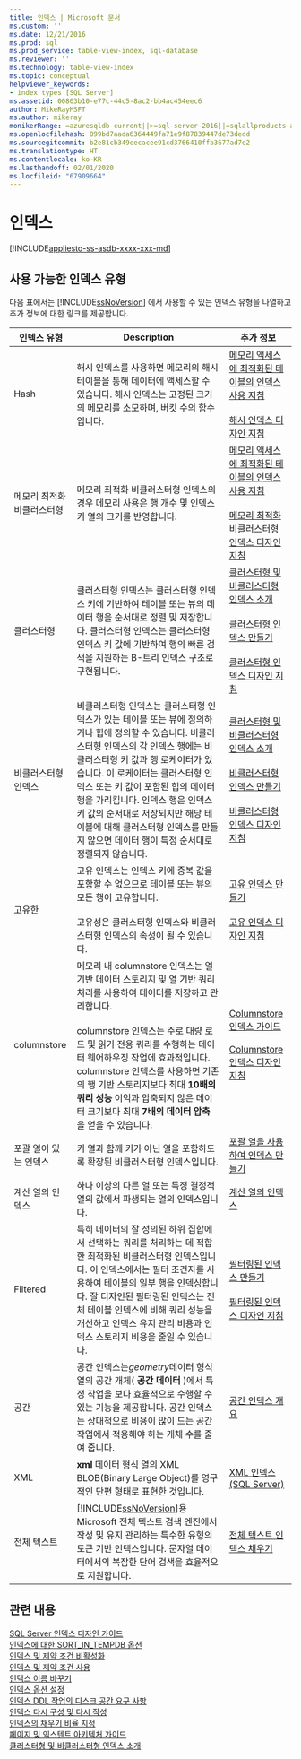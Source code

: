 ```yaml
---
title: 인덱스 | Microsoft 문서
ms.custom: ''
ms.date: 12/21/2016
ms.prod: sql
ms.prod_service: table-view-index, sql-database
ms.reviewer: ''
ms.technology: table-view-index
ms.topic: conceptual
helpviewer_keywords:
- index types [SQL Server]
ms.assetid: 00863b10-e77c-44c5-8ac2-bb4ac454eec6
author: MikeRayMSFT
ms.author: mikeray
monikerRange: =azuresqldb-current||>=sql-server-2016||=sqlallproducts-allversions||>=sql-server-linux-2017||=azuresqldb-mi-current
ms.openlocfilehash: 899bd7aada6364449fa71e9f87839447de73dedd
ms.sourcegitcommit: b2e81cb349eecacee91cd3766410ffb3677ad7e2
ms.translationtype: HT
ms.contentlocale: ko-KR
ms.lasthandoff: 02/01/2020
ms.locfileid: "67909664"
---
```

# <a name="indexes"></a>인덱스
[!INCLUDE[appliesto-ss-asdb-xxxx-xxx-md](../../includes/appliesto-ss-asdb-xxxx-xxx-md.md)]

## <a name="available-index-types"></a>사용 가능한 인덱스 유형
다음 표에서는 [!INCLUDE[ssNoVersion](../../includes/ssnoversion-md.md)] 에서 사용할 수 있는 인덱스 유형을 나열하고 추가 정보에 대한 링크를 제공합니다.  
  
|인덱스 유형|Description|추가 정보|  
|----------------|-----------------|----------------------------|  
|Hash|해시 인덱스를 사용하면 메모리의 해시 테이블을 통해 데이터에 액세스할 수 있습니다. 해시 인덱스는 고정된 크기의 메모리를 소모하며, 버킷 수의 함수입니다.|[메모리 액세스에 최적화된 테이블의 인덱스 사용 지침](../../relational-databases/in-memory-oltp/indexes-for-memory-optimized-tables.md)<br /><br /> [해시 인덱스 디자인 지침](../../relational-databases/sql-server-index-design-guide.md#hash_index)|  
|메모리 최적화 비클러스터형|메모리 최적화 비클러스터형 인덱스의 경우 메모리 사용은 행 개수 및 인덱스 키 열의 크기를 반영합니다.|[메모리 액세스에 최적화된 테이블의 인덱스 사용 지침](../../relational-databases/in-memory-oltp/indexes-for-memory-optimized-tables.md)<br /><br /> [메모리 최적화 비클러스터형 인덱스 디자인 지침](../../relational-databases/sql-server-index-design-guide.md#inmem_nonclustered_index)|  
|클러스터형|클러스터형 인덱스는 클러스터형 인덱스 키에 기반하여 테이블 또는 뷰의 데이터 행을 순서대로 정렬 및 저장합니다. 클러스터형 인덱스는 클러스터형 인덱스 키 값에 기반하여 행의 빠른 검색을 지원하는 B-트리 인덱스 구조로 구현됩니다.|[클러스터형 및 비클러스터형 인덱스 소개](../../relational-databases/indexes/clustered-and-nonclustered-indexes-described.md)<br /><br /> [클러스터형 인덱스 만들기](../../relational-databases/indexes/create-clustered-indexes.md)<br /><br /> [클러스터형 인덱스 디자인 지침](../../relational-databases/sql-server-index-design-guide.md#Clustered)|  
|비클러스터형 인덱스|비클러스터형 인덱스는 클러스터형 인덱스가 있는 테이블 또는 뷰에 정의하거나 힙에 정의할 수 있습니다. 비클러스터형 인덱스의 각 인덱스 행에는 비클러스터형 키 값과 행 로케이터가 있습니다. 이 로케이터는 클러스터형 인덱스 또는 키 값이 포함된 힙의 데이터 행을 가리킵니다. 인덱스 행은 인덱스 키 값의 순서대로 저장되지만 해당 테이블에 대해 클러스터형 인덱스를 만들지 않으면 데이터 행이 특정 순서대로 정렬되지 않습니다.|[클러스터형 및 비클러스터형 인덱스 소개](../../relational-databases/indexes/clustered-and-nonclustered-indexes-described.md)<br /><br /> [비클러스터형 인덱스 만들기](../../relational-databases/indexes/create-nonclustered-indexes.md)<br /><br /> [비클러스터형 인덱스 디자인 지침](../../relational-databases/sql-server-index-design-guide.md#Nonclustered)|  
|고유한|고유 인덱스는 인덱스 키에 중복 값을 포함할 수 없으므로 테이블 또는 뷰의 모든 행이 고유합니다.<br /><br /> 고유성은 클러스터형 인덱스와 비클러스터형 인덱스의 속성이 될 수 있습니다.|[고유 인덱스 만들기](../../relational-databases/indexes/create-unique-indexes.md)<br /><br /> [고유 인덱스 디자인 지침](../../relational-databases/sql-server-index-design-guide.md#Unique)|  
|columnstore|메모리 내 columnstore 인덱스는 열 기반 데이터 스토리지 및 열 기반 쿼리 처리를 사용하여 데이터를 저장하고 관리합니다.<br /><br /> columnstore 인덱스는 주로 대량 로드 및 읽기 전용 쿼리를 수행하는 데이터 웨어하우징 작업에 효과적입니다. columnstore 인덱스를 사용하면 기존의 행 기반 스토리지보다 최대 **10배의 쿼리 성능** 이익과 압축되지 않은 데이터 크기보다 최대 **7배의 데이터 압축** 을 얻을 수 있습니다.|[Columnstore 인덱스 가이드](../../relational-databases/indexes/columnstore-indexes-overview.md)<br /><br /> [Columnstore 인덱스 디자인 지침](../../relational-databases/sql-server-index-design-guide.md#columnstore_index)|  
|포괄 열이 있는 인덱스|키 열과 함께 키가 아닌 열을 포함하도록 확장된 비클러스터형 인덱스입니다.|[포괄 열을 사용하여 인덱스 만들기](../../relational-databases/indexes/create-indexes-with-included-columns.md)|  
|계산 열의 인덱스|하나 이상의 다른 열 또는 특정 결정적 열의 값에서 파생되는 열의 인덱스입니다.|[계산 열의 인덱스](../../relational-databases/indexes/indexes-on-computed-columns.md)|  
|Filtered|특히 데이터의 잘 정의된 하위 집합에서 선택하는 쿼리를 처리하는 데 적합한 최적화된 비클러스터형 인덱스입니다. 이 인덱스에서는 필터 조건자를 사용하여 테이블의 일부 행을 인덱싱합니다. 잘 디자인된 필터링된 인덱스는 전체 테이블 인덱스에 비해 쿼리 성능을 개선하고 인덱스 유지 관리 비용과 인덱스 스토리지 비용을 줄일 수 있습니다.|[필터링된 인덱스 만들기](../../relational-databases/indexes/create-filtered-indexes.md)<br /><br /> [필터링된 인덱스 디자인 지침](../../relational-databases/sql-server-index-design-guide.md#Filtered)|  
|공간|공간 인덱스는*geometry*데이터 형식 열의 공간 개체( **공간 데이터** )에서 특정 작업을 보다 효율적으로 수행할 수 있는 기능을 제공합니다. 공간 인덱스는 상대적으로 비용이 많이 드는 공간 작업에서 적용해야 하는 개체 수를 줄여 줍니다.|[공간 인덱스 개요](../../relational-databases/spatial/spatial-indexes-overview.md)|  
|XML|**xml** 데이터 형식 열의 XML BLOB(Binary Large Object)를 영구적인 단편 형태로 표현한 것입니다.|[XML 인덱스&#40;SQL Server&#41;](../../relational-databases/xml/xml-indexes-sql-server.md)|  
|전체 텍스트|[!INCLUDE[ssNoVersion](../../includes/ssnoversion-md.md)]용 Microsoft 전체 텍스트 검색 엔진에서 작성 및 유지 관리하는 특수한 유형의 토큰 기반 인덱스입니다. 문자열 데이터에서의 복잡한 단어 검색을 효율적으로 지원합니다.|[전체 텍스트 인덱스 채우기](../../relational-databases/search/populate-full-text-indexes.md)|  
  
## <a name="related-content"></a>관련 내용  
 [SQL Server 인덱스 디자인 가이드](../../relational-databases/sql-server-index-design-guide.md)      
 [인덱스에 대한 SORT_IN_TEMPDB 옵션](../../relational-databases/indexes/sort-in-tempdb-option-for-indexes.md)     
 [인덱스 및 제약 조건 비활성화](../../relational-databases/indexes/disable-indexes-and-constraints.md)     
 [인덱스 및 제약 조건 사용](../../relational-databases/indexes/enable-indexes-and-constraints.md)    
 [인덱스 이름 바꾸기](../../relational-databases/indexes/rename-indexes.md)     
 [인덱스 옵션 설정](../../relational-databases/indexes/set-index-options.md)     
 [인덱스 DDL 작업의 디스크 공간 요구 사항](../../relational-databases/indexes/disk-space-requirements-for-index-ddl-operations.md)     
 [인덱스 다시 구성 및 다시 작성](../../relational-databases/indexes/reorganize-and-rebuild-indexes.md)     
 [인덱스의 채우기 비율 지정](../../relational-databases/indexes/specify-fill-factor-for-an-index.md)     
 [페이지 및 익스텐트 아키텍처 가이드](../../relational-databases/pages-and-extents-architecture-guide.md)     
 [클러스터형 및 비클러스터형 인덱스 소개](../../relational-databases/indexes/clustered-and-nonclustered-indexes-described.md)     
  
